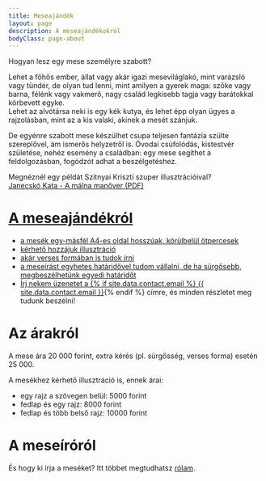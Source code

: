 ```yaml
---
title: Meseajándék
layout: page
description: A meseajándékokról
bodyClass: page-about
---
```


Hogyan lesz egy mese személyre szabott? 

Lehet a főhős ember, állat vagy akár igazi meseviláglakó, mint varázsló vagy tündér, de olyan tud lenni, mint amilyen a gyerek maga: szőke vagy barna, félénk vagy vakmerő, nagy család legkisebb tagja vagy barátokkal körbevett egyke.  
Lehet az alvótársa neki is egy kék kutya, és lehet épp olyan ügyes a rajzolásban, mint az a kis valaki, akinek a mesét szánjuk. 

De egyénre szabott mese készülhet csupa teljesen fantázia szülte szereplővel, ám ismerős helyzetről is. Óvodai csúfolódás, kistestvér születése, nehéz esemény a családban: egy mese segíthet a feldolgozásban, fogódzót adhat a beszélgetéshez. 

Megnéznél egy példát Szitnyai Kriszti szuper illusztrációival?  
<a href="../janecskokata-a_malna_manover.pdf">Janecskó Kata - A málna manőver (PDF)

# A meseajándékról

- a mesék egy-másfél A4-es oldal hosszúak, körülbelül ötpercesek 
- kérhető hozzájuk illusztráció
- akár verses formában is tudok írni
- a meseírást egyhetes határidővel tudom vállalni, de ha sürgősebb, megbeszélhetünk egyedi határidőt
- Írj nekem üzenetet a {% if site.data.contact.email %} <a href="mailto:{{ site.data.contact.email }}">{{ site.data.contact.email }}</a>{% endif %} címre, és minden részletet meg tudunk beszélni!

# Az árakról

A mese ára 20 000 forint, extra kérés (pl. sürgősség, verses forma) esetén 25 000.

A mesékhez kérhető illusztráció is, ennek árai: 
- egy rajz a szövegen belül: 5000 forint
- fedlap és egy rajz: 8000 forint
- fedlap és több belső rajz: 10000 forint 

# A meseíróról

És hogy ki írja a meséket? Itt többet megtudhatsz [rólam](/rolam/).